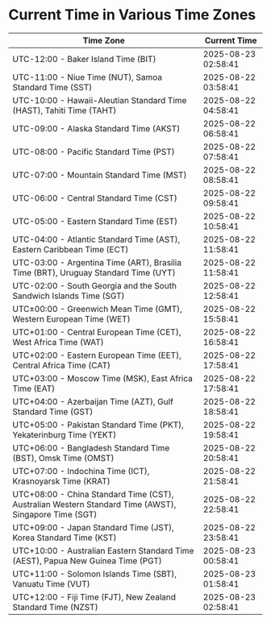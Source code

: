 # Current Time in Various Time Zones

| Time Zone | Current Time |
|-----------|--------------|
| UTC-12:00 - Baker Island Time (BIT) | 2025-08-23 02:58:41 |
| UTC-11:00 - Niue Time (NUT), Samoa Standard Time (SST) | 2025-08-22 03:58:41 |
| UTC-10:00 - Hawaii-Aleutian Standard Time (HAST), Tahiti Time (TAHT) | 2025-08-22 04:58:41 |
| UTC-09:00 - Alaska Standard Time (AKST) | 2025-08-22 06:58:41 |
| UTC-08:00 - Pacific Standard Time (PST) | 2025-08-22 07:58:41 |
| UTC-07:00 - Mountain Standard Time (MST) | 2025-08-22 08:58:41 |
| UTC-06:00 - Central Standard Time (CST) | 2025-08-22 09:58:41 |
| UTC-05:00 - Eastern Standard Time (EST) | 2025-08-22 10:58:41 |
| UTC-04:00 - Atlantic Standard Time (AST), Eastern Caribbean Time (ECT) | 2025-08-22 11:58:41 |
| UTC-03:00 - Argentina Time (ART), Brasília Time (BRT), Uruguay Standard Time (UYT) | 2025-08-22 11:58:41 |
| UTC-02:00 - South Georgia and the South Sandwich Islands Time (SGT) | 2025-08-22 12:58:41 |
| UTC±00:00 - Greenwich Mean Time (GMT), Western European Time (WET) | 2025-08-22 15:58:41 |
| UTC+01:00 - Central European Time (CET), West Africa Time (WAT) | 2025-08-22 16:58:41 |
| UTC+02:00 - Eastern European Time (EET), Central Africa Time (CAT) | 2025-08-22 17:58:41 |
| UTC+03:00 - Moscow Time (MSK), East Africa Time (EAT) | 2025-08-22 17:58:41 |
| UTC+04:00 - Azerbaijan Time (AZT), Gulf Standard Time (GST) | 2025-08-22 18:58:41 |
| UTC+05:00 - Pakistan Standard Time (PKT), Yekaterinburg Time (YEKT) | 2025-08-22 19:58:41 |
| UTC+06:00 - Bangladesh Standard Time (BST), Omsk Time (OMST) | 2025-08-22 20:58:41 |
| UTC+07:00 - Indochina Time (ICT), Krasnoyarsk Time (KRAT) | 2025-08-22 21:58:41 |
| UTC+08:00 - China Standard Time (CST), Australian Western Standard Time (AWST), Singapore Time (SGT) | 2025-08-22 22:58:41 |
| UTC+09:00 - Japan Standard Time (JST), Korea Standard Time (KST) | 2025-08-22 23:58:41 |
| UTC+10:00 - Australian Eastern Standard Time (AEST), Papua New Guinea Time (PGT) | 2025-08-23 00:58:41 |
| UTC+11:00 - Solomon Islands Time (SBT), Vanuatu Time (VUT) | 2025-08-23 01:58:41 |
| UTC+12:00 - Fiji Time (FJT), New Zealand Standard Time (NZST) | 2025-08-23 02:58:41 |

